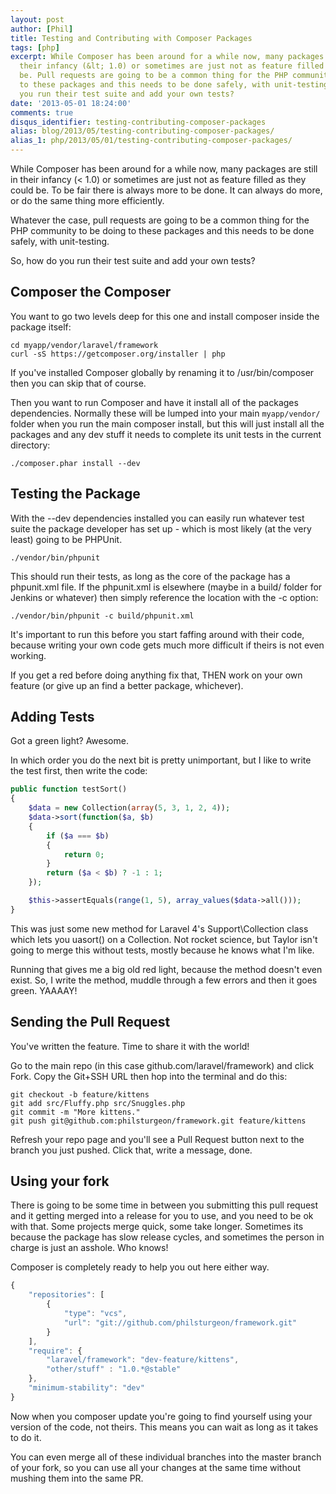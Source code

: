 ```yaml
---
layout: post
author: [Phil]
title: Testing and Contributing with Composer Packages
tags: [php]
excerpt: While Composer has been around for a while now, many packages are still in
  their infancy (&lt; 1.0) or sometimes are just not as feature filled as they could
  be. Pull requests are going to be a common thing for the PHP community to be doing
  to these packages and this needs to be done safely, with unit-testing. So, how do
  you run their test suite and add your own tests?
date: '2013-05-01 18:24:00'
comments: true
disqus_identifier: testing-contributing-composer-packages
alias: blog/2013/05/testing-contributing-composer-packages/
alias_1: php/2013/05/01/testing-contributing-composer-packages/
---
```


While Composer has been around for a while now, many packages are still in their infancy (< 1.0) or sometimes are just not as feature filled as they could be. To be fair there is always more to be done. It can always do more, or do the same thing more efficiently.

Whatever the case, pull requests are going to be a common thing for the PHP community to be doing to these packages and this needs to be done safely, with unit-testing.

So, how do you run their test suite and add your own tests?

## Composer the Composer

You want to go two levels deep for this one and install composer inside the package itself:

~~~console
cd myapp/vendor/laravel/framework
curl -sS https://getcomposer.org/installer | php
~~~
    
If you've installed Composer globally by renaming it to /usr/bin/composer then you can skip that of course.

Then you want to run Composer and have it install all of the packages dependencies. Normally these will be lumped into your main `myapp/vendor/` folder when you run the main composer install, but this will just install all the packages and any dev stuff it needs to complete its unit tests in the current directory:

~~~console
./composer.phar install --dev
~~~

## Testing the Package

With the --dev dependencies installed you can easily run whatever test suite the package developer has set up - which is most likely (at the very least) going to be PHPUnit.

~~~console
./vendor/bin/phpunit
~~~

This should run their tests, as long as the core of the package has a phpunit.xml file. If the phpunit.xml is elsewhere (maybe in a build/ folder for Jenkins or whatever) then simply reference the location with the -c option:

~~~console
./vendor/bin/phpunit -c build/phpunit.xml
~~~

It's important to run this before you start faffing around with their code, because writing your own code gets much more difficult if theirs is not even working. 

If you get a red before doing anything fix that, THEN work on your own feature (or give up an find a better package, whichever).
    
## Adding Tests

Got a green light? Awesome. 

In which order you do the next bit is pretty unimportant, but I like to write the test first, then write the code:

~~~php
public function testSort()
{
    $data = new Collection(array(5, 3, 1, 2, 4));
    $data->sort(function($a, $b)
    { 
        if ($a === $b)
        {
            return 0;
        }
        return ($a < $b) ? -1 : 1;
    });

    $this->assertEquals(range(1, 5), array_values($data->all()));
}
~~~

This was just some new method for Laravel 4's Support\Collection class which lets you uasort() on a Collection. Not rocket science, but Taylor isn't going to merge this without tests, mostly because he knows what I'm like.

Running that gives me a big old red light, because the method doesn't even exist. So, I write the method, muddle through a few errors and then it goes green. YAAAAY!

## Sending the Pull Request

You've written the feature. Time to share it with the world!

Go to the main repo (in this case github.com/laravel/framework) and click Fork. Copy the Git+SSH URL then hop into the terminal and do this:

~~~console
git checkout -b feature/kittens
git add src/Fluffy.php src/Snuggles.php
git commit -m "More kittens."
git push git@github.com:philsturgeon/framework.git feature/kittens
~~~
  
Refresh your repo page and you'll see a Pull Request button next to the branch you just pushed. Click that, write a message, done.

## Using your fork

There is going to be some time in between you submitting this pull request and it getting merged into a release for you to use, and you need to be ok with that. Some projects merge quick, some take longer. Sometimes its because the package has slow release cycles, and sometimes the person in charge is just an asshole. Who knows!

Composer is completely ready to help you out here either way.

~~~js
{
    "repositories": [
        {
            "type": "vcs",
            "url": "git://github.com/philsturgeon/framework.git"
        }
    ],
    "require": {
        "laravel/framework": "dev-feature/kittens",
		"other/stuff" : "1.0.*@stable"
    },
    "minimum-stability": "dev"
}
~~~

Now when you composer update you're going to find yourself using your version of the code, not theirs. This means you can wait as long as it takes to do it. 

You can even merge all of these individual branches into the master branch of your fork, so you can use all your changes at the same time without mushing them into the same PR.
